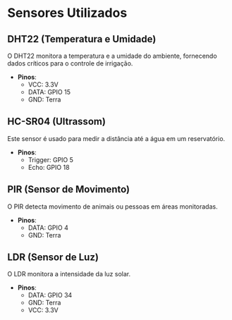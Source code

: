 # Sensores Utilizados

## DHT22 (Temperatura e Umidade)
O DHT22 monitora a temperatura e a umidade do ambiente, fornecendo dados críticos para o controle de irrigação.

- **Pinos**:
  - VCC: 3.3V
  - DATA: GPIO 15
  - GND: Terra

## HC-SR04 (Ultrassom)
Este sensor é usado para medir a distância até a água em um reservatório.

- **Pinos**:
  - Trigger: GPIO 5
  - Echo: GPIO 18

## PIR (Sensor de Movimento)
O PIR detecta movimento de animais ou pessoas em áreas monitoradas.

- **Pinos**:
  - DATA: GPIO 4
  - GND: Terra

## LDR (Sensor de Luz)
O LDR monitora a intensidade da luz solar.

- **Pinos**:
  - DATA: GPIO 34
  - GND: Terra
  - VCC: 3.3V
